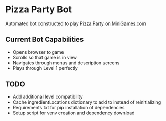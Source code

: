 # Pizza Party Bot

Automated bot constructed to play [Pizza Party on MiniGames.com](https://www.minigames.com/games/pizza-party)

## Current Bot Capabilities
- Opens browser to game
- Scrolls so that game is in view
- Navigates through menus and description screens
- Plays through Level 1 perfectly

## TODO
- Add additional level compatibility
- Cache ingredientLocations dictionary to add to instead of reinitializing
- Requirements.txt for pip installation of dependencies
- Setup script for venv creation and dependency download
